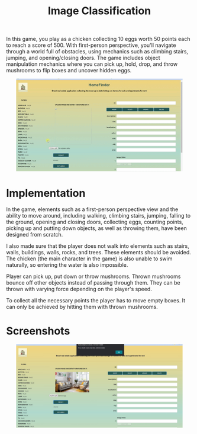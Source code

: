 <h1 align="center"> Image Classification </h1> <br>

In this game, you play as a chicken collecting 10 eggs worth 50 points each to reach a score of 500. With first-person perspective, you'll navigate through a world full of obstacles, using mechanics such as climbing stairs, jumping, and opening/closing doors. The game includes object manipulation mechanics where you can pick up, hold, drop, and throw mushrooms to flip boxes and uncover hidden eggs. 

<p align="center">
  <img alt="screenshot" title="screenshot" src="/screenshots/ImgClassification.gif" width="450">
</p>


# Implementation
In the game, elements such as a first-person perspective view and the ability to move around, including walking, climbing stairs, jumping, falling to the ground, opening and closing doors, collecting eggs, counting points, picking up and putting down objects, as well as throwing them, have been designed from scratch.

I also made sure that the player does not walk into elements such as stairs, walls, buildings, walls, rocks, and trees. These elements should be avoided. The chicken (the main character in the game) is also unable to swim naturally, so entering the water is also impossible.

Player can pick up, put down or throw mushrooms. Thrown mushrooms bounce off other objects instead of passing through them. They can be thrown with varying force depending on the player's speed.

To collect all the necessary points the player has to move empty boxes. It can only be achieved by hitting them with thrown mushrooms.



# Screenshots
<p align="center">
  <img alt="screenshot" title="screenshot" src="/screenshots/screenshot1.jpg" width="450">
</p>

